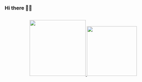 ### Hi there 👋🏾

##
<div align="center">
  <a href="https://github.com/TarcisioAraujo7">
  <img height="180em" src="https://github-readme-stats.vercel.app/api?username=TarcisioAraujo7&show_icons=true&theme=tokyonight&include_all_commits=true&count_private=true"/>
  <img height="160em" src="https://github-readme-stats.vercel.app/api/top-langs/?username=TarcisioAraujo7&layout=compact&langs_count=7&theme=tokyonight"/>
</div>
